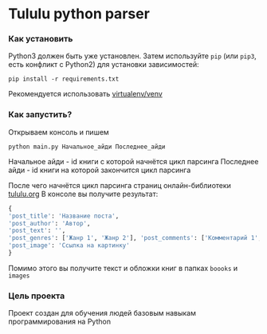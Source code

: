 # Tululu python parser
### Как установить
Python3 должен быть уже установлен. Затем используйте `pip` (или `pip3`, есть конфликт с Python2) для установки зависимостей:
```
pip install -r requirements.txt
```
Рекомендуется использовать [virtualenv/venv](https://docs.python.org/3/library/venv.html)

### Как запустить?
Открываем консоль и пишем
```
python main.py Начальное_айди Последнее_айди
```

Начальное айди - id книги с которой начнётся цикл парсинга
Последнее айди - id книги на которой закончится цикл парсинга

После чего начнётся цикл парсинга страниц онлайн-библиотеки [tululu.org](tululu.org)
В консоле вы получите результат:
```python
{
'post_title': 'Название поста', 
'post_author': 'Автор', 
'post_text': '', 
'post_genres': ['Жанр 1', 'Жанр 2'], 'post_comments': ['Комментарий 1', 'Коментарий 2'], 
'post_image': 'Ссылка на картинку'
}
```
Помимо этого вы получите текст и обложки книг в папках ```boooks``` и ```images```

### Цель проекта
Проект создан для обучения людей базовым навыкам программирования на Python

